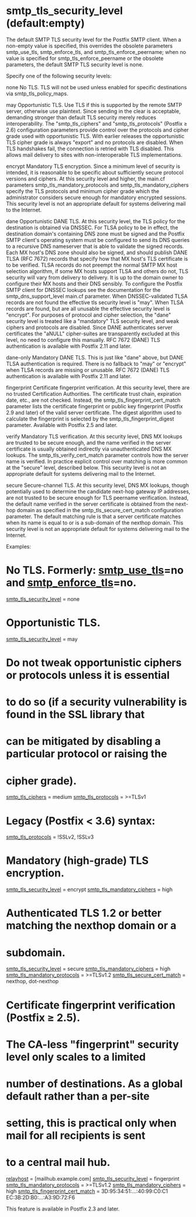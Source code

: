 # smtp_tls_security_level (default:empty) 

 The default SMTP TLS security level for the Postfix SMTP client.
When a non-empty value is specified, this overrides the obsolete
parameters smtp_use_tls, smtp_enforce_tls, and smtp_tls_enforce_peername;
when no value is specified for smtp_tls_enforce_peername or the obsolete
parameters, the default SMTP TLS security level is
none. 

 Specify one of the following security levels: 



none
 No TLS. TLS will not be used unless enabled for specific
destinations via smtp_tls_policy_maps. 

may
 Opportunistic TLS. Use TLS if this is supported by the remote
SMTP server, otherwise use plaintext. Since
sending in the clear is acceptable, demanding stronger than default TLS
security merely reduces interoperability.
The "smtp_tls_ciphers" and "smtp_tls_protocols" (Postfix &ge; 2.6)
configuration parameters provide control over the protocols and
cipher grade used with opportunistic TLS.  With earlier releases the
opportunistic TLS cipher grade is always "export" and no protocols
are disabled.
When TLS handshakes fail, the connection is retried with TLS disabled.
This allows mail delivery to sites with non-interoperable TLS
implementations. 

encrypt
Mandatory TLS encryption. Since a minimum
level of security is intended, it is reasonable to be specific about
sufficiently secure protocol versions and ciphers. At this security level
and higher, the main.cf parameters smtp_tls_mandatory_protocols and
smtp_tls_mandatory_ciphers specify the TLS protocols and minimum
cipher grade which the administrator considers secure enough for
mandatory encrypted sessions. This security level is not an appropriate
default for systems delivering mail to the Internet. 

dane
Opportunistic DANE TLS.  At this security level, the TLS policy
for the destination is obtained via DNSSEC.  For TLSA policy to be
in effect, the destination domain's containing DNS zone must be
signed and the Postfix SMTP client's operating system must be
configured to send its DNS queries to a recursive DNS nameserver
that is able to validate the signed records.  Each MX host's DNS
zone should also be signed, and should publish DANE TLSA (RFC 7672)
records that specify how that MX host's TLS certificate is to be
verified.  TLSA records do not preempt the normal SMTP MX host
selection algorithm, if some MX hosts support TLSA and others do
not, TLS security will vary from delivery to delivery.  It is up
to the domain owner to configure their MX hosts and their DNS
sensibly.  To configure the Postfix SMTP client for DNSSEC lookups
see the documentation for the smtp_dns_support_level main.cf
parameter.  When DNSSEC-validated TLSA records are not found the
effective tls security level is "may".  When TLSA records are found,
but are all unusable the effective security level is "encrypt".  For
purposes of protocol and cipher selection, the "dane" security level
is treated like a "mandatory" TLS security level, and weak ciphers
and protocols are disabled.  Since DANE authenticates server
certificates the "aNULL" cipher-suites are transparently excluded
at this level, no need to configure this manually.  RFC 7672 (DANE)
TLS authentication is available with Postfix 2.11 and later.  

dane-only
Mandatory DANE TLS.  This is just like "dane" above, but DANE
TLSA authentication is required.  There is no fallback to "may" or
"encrypt" when TLSA records are missing or unusable.  RFC 7672
(DANE) TLS authentication is available with Postfix 2.11 and later.


fingerprint
Certificate fingerprint verification.
At this security level, there are no trusted Certification Authorities.
The certificate trust chain, expiration date, etc., are
not checked. Instead, the smtp_tls_fingerprint_cert_match
parameter lists the certificate fingerprint or public key fingerprint
(Postfix 2.9 and later) of the valid server certificate. The digest
algorithm used to calculate the fingerprint is selected by the
smtp_tls_fingerprint_digest parameter. Available with Postfix
2.5 and later.  

verify
Mandatory TLS verification. At this security
level, DNS MX lookups are trusted to be secure enough, and the name
verified in the server certificate is usually obtained indirectly
via unauthenticated DNS MX lookups. The smtp_tls_verify_cert_match
parameter controls how the server name is verified. In practice explicit
control over matching is more common at the "secure" level, described
below. This security level is not an appropriate default for systems
delivering mail to the Internet. 

secure
Secure-channel TLS.  At this security level,
DNS MX lookups, though potentially used to determine the candidate
next-hop gateway IP addresses, are not trusted to be secure enough
for TLS peername verification. Instead, the default name verified in
the server certificate is obtained from the next-hop domain as specified
in the smtp_tls_secure_cert_match configuration parameter. The default
matching rule is that a server certificate matches when its name is equal
to or is a sub-domain of the nexthop domain. This security level is not
an appropriate default for systems delivering mail to the Internet. 




Examples:



# No TLS. Formerly: <a href="postconf.5.html#smtp_use_tls">smtp_use_tls</a>=no and <a href="postconf.5.html#smtp_enforce_tls">smtp_enforce_tls</a>=no.
<a href="postconf.5.html#smtp_tls_security_level">smtp_tls_security_level</a> = none



# Opportunistic TLS.
<a href="postconf.5.html#smtp_tls_security_level">smtp_tls_security_level</a> = may
# Do not tweak opportunistic ciphers or protocols unless it is essential
# to do so (if a security vulnerability is found in the SSL library that
# can be mitigated by disabling a particular protocol or raising the
# cipher grade).
<a href="postconf.5.html#smtp_tls_ciphers">smtp_tls_ciphers</a> = medium
<a href="postconf.5.html#smtp_tls_protocols">smtp_tls_protocols</a> = &gt;=TLSv1
# Legacy (Postfix &lt; 3.6) syntax:
<a href="postconf.5.html#smtp_tls_protocols">smtp_tls_protocols</a> = !SSLv2, !SSLv3



# Mandatory (high-grade) TLS encryption.
<a href="postconf.5.html#smtp_tls_security_level">smtp_tls_security_level</a> = encrypt
<a href="postconf.5.html#smtp_tls_mandatory_ciphers">smtp_tls_mandatory_ciphers</a> = high



# Authenticated TLS 1.2 or better matching the nexthop domain or a
# subdomain.
<a href="postconf.5.html#smtp_tls_security_level">smtp_tls_security_level</a> = secure
<a href="postconf.5.html#smtp_tls_mandatory_ciphers">smtp_tls_mandatory_ciphers</a> = high
<a href="postconf.5.html#smtp_tls_mandatory_protocols">smtp_tls_mandatory_protocols</a> = &gt;=TLSv1.2
<a href="postconf.5.html#smtp_tls_secure_cert_match">smtp_tls_secure_cert_match</a> = nexthop, dot-nexthop



# Certificate fingerprint verification (Postfix &ge; 2.5).
# The CA-less "fingerprint" security level only scales to a limited
# number of destinations. As a global default rather than a per-site
# setting, this is practical only when mail for all recipients is sent
# to a central mail hub.
<a href="postconf.5.html#relayhost">relayhost</a> = [mailhub.example.com]
<a href="postconf.5.html#smtp_tls_security_level">smtp_tls_security_level</a> = fingerprint
<a href="postconf.5.html#smtp_tls_mandatory_protocols">smtp_tls_mandatory_protocols</a> = &gt;=TLSv1.2
<a href="postconf.5.html#smtp_tls_mandatory_ciphers">smtp_tls_mandatory_ciphers</a> = high
<a href="postconf.5.html#smtp_tls_fingerprint_cert_match">smtp_tls_fingerprint_cert_match</a> =
    3D:95:34:51:...:40:99:C0:C1
    EC:3B:2D:B0:...:A3:9D:72:F6


 This feature is available in Postfix 2.3 and later. 


